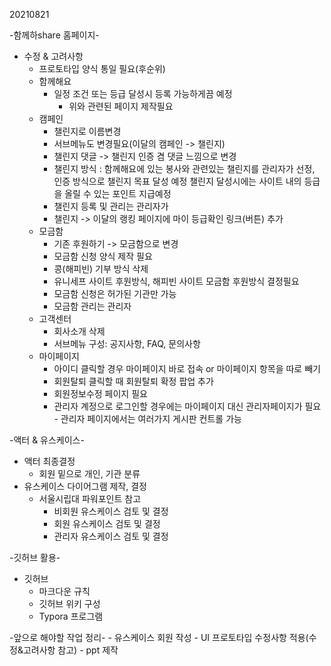 20210821

-함께하share 홈페이지-
- 수정 & 고려사항
	- 프로토타입 양식 통일 필요(후순위)
	- 함께해요
		- 일정 조건 또는 등급 달성시 등록 가능하게끔 예정
			- 위와 관련된 페이지 제작필요
	- 캠페인
		- 챌린지로 이름변경
		- 서브메뉴도 변경필요(이달의 캠페인 -> 챌린지)
		- 챌린지 댓글 -> 챌린지 인증 겸 댓글 느낌으로 변경
		- 챌린지 방식 : 함께해요에 있는 봉사와 관련있는 챌린지를 관리자가 선정, 
			       인증 방식으로 챌린지 목표 달성 예정
			       챌린지 달성시에는 사이트 내의 등급을 올릴 수 있는 포인트 지급예정 
		- 챌린지 등록 및 관리는 관리자가
		- 챌린지 -> 이달의 랭킹 페이지에 마이 등급확인 링크(버튼) 추가
	- 모금함
		- 기존 후원하기 -> 모금함으로 변경
		- 모금함 신청 양식 제작 필요
		- 콩(해피빈) 기부 방식 삭제
		- 유니세프 사이트 후원방식, 해피빈 사이트 모금함 후원방식 결정필요
		- 모금함 신청은 허가된 기관만 가능 
		- 모금함 관리는 관리자
	- 고객센터
		- 회사소개 삭제
		- 서브메뉴 구성: 공지사항, FAQ, 문의사항
	- 마이페이지
		- 아이디 클릭할 경우 마이페이지 바로 접속 or 마이페이지 항목을 따로 빼기
		- 회원탈퇴 클릭할 때 회원탈퇴 확정 팝업 추가
		- 회원정보수정 페이지 필요
		- 관리자 계정으로 로그인할 경우에는 마이페이지 대신 관리자페이지가 필요
				- 관리자 페이지에서는 여러가지 게시판 컨트롤 가능

-액터 & 유스케이스-
- 액터 최종결정
	- 회원 밑으로 개인, 기관 분류
- 유스케이스 다이어그램 제작, 결정
	- 서울시립대 파워포인트 참고
		- 비회원 유스케이스 검토 및 결정
		- 회원 유스케이스 검토 및 결정
		- 관리자 유스케이스 검토 및 결정

-깃허브 활용-
- 깃허브
	- 마크다운 규칙
	- 깃허브 위키 구성
	- Typora 프로그램

-앞으로 해야할 작업 정리-
	- 유스케이스 회원 작성
	- UI 프로토타입 수정사항 적용(수정&고려사항 참고)
	- ppt 제작